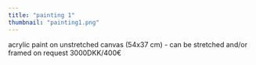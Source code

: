 ```yaml
---
title: "painting 1"
thumbnail: "painting1.png"
---
```

acrylic paint on unstretched canvas (54x37 cm) - can be stretched and/or framed on request
3000DKK/400€